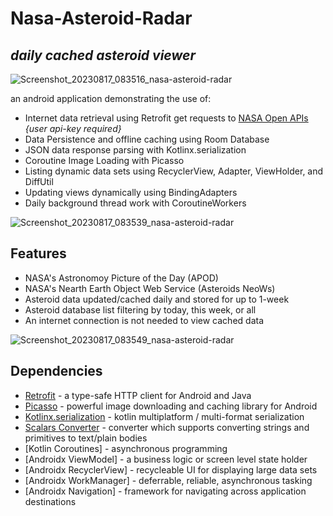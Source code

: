 # Nasa-Asteroid-Radar
## _daily cached asteroid viewer_


![Screenshot_20230817_083516_nasa-asteroid-radar](https://github.com/SVENTRIPIKAL/nasa-asteroid-radar/assets/90730468/a849862d-9cbc-42cc-8166-030f32944a70)


an android application demonstrating the use of: 

- Internet data retrieval using Retrofit get requests to [NASA Open APIs](https://api.nasa.gov/)  _{user api-key required}_
- Data Persistence and offline caching using Room Database
- JSON data response parsing with Kotlinx.serialization
- Coroutine Image Loading with Picasso
- Listing dynamic data sets using RecyclerView, Adapter, ViewHolder, and DiffUtil
- Updating views dynamically using BindingAdapters
- Daily background thread work with CoroutineWorkers


![Screenshot_20230817_083539_nasa-asteroid-radar](https://github.com/SVENTRIPIKAL/nasa-asteroid-radar/assets/90730468/7314d36c-de89-4944-ad3d-d373d824a8fe)


## Features

- NASA's Astronomoy Picture of the Day (APOD)
- NASA's Nearth Earth Object Web Service (Asteroids NeoWs)
- Asteroid data updated/cached daily and stored for up to 1-week
- Asteroid database list filtering by today, this week, or all
- An internet connection is not needed to view cached data


![Screenshot_20230817_083549_nasa-asteroid-radar](https://github.com/SVENTRIPIKAL/nasa-asteroid-radar/assets/90730468/7d0c2ed3-6ac2-40f8-93b0-102d1a45c186)


## Dependencies

- [Retrofit](https://square.github.io/retrofit/) - a type-safe HTTP client for Android and Java
- [Picasso](https://square.github.io/picasso/) - powerful image downloading and caching library for Android
- [Kotlinx.serialization](https://github.com/Kotlin/kotlinx.serialization/) - kotlin multiplatform / multi-format serialization
- [Scalars Converter](https://github.com/square/retrofit/tree/master/retrofit-converters/scalars) - converter which supports converting strings and primitives to text/plain bodies
- [Kotlin Coroutines] - asynchronous programming
- [Androidx ViewModel] - a business logic or screen level state holder
- [Androidx RecyclerView] - recycleable UI for displaying large data sets
- [Androidx WorkManager] - deferrable, reliable, asynchronous tasking
- [Androidx Navigation] - framework for navigating across application destinations
